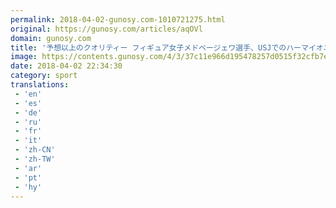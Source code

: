 ```yaml
---
permalink: 2018-04-02-gunosy.com-1010721275.html
original: https://gunosy.com/articles/aqOVl
domain: gunosy.com
title: '予想以上のクオリティー フィギュア女子メドベージェワ選手、USJでのハーマイオニー姿が癒やししかない（ねとらぼ） - グノシー'
image: https://contents.gunosy.com/4/3/37c11e966d195478257d0515f32cfb7e_content.jpg
date: 2018-04-02 22:34:30
category: sport
translations: 
 - 'en'
 - 'es'
 - 'de'
 - 'ru'
 - 'fr'
 - 'it'
 - 'zh-CN'
 - 'zh-TW'
 - 'ar'
 - 'pt'
 - 'hy'
---
```


